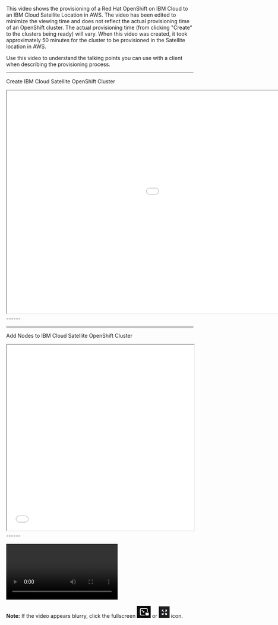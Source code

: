 This video shows the provisioning of a Red Hat OpenShift on IBM Cloud to an IBM Cloud Satellite Location in AWS. The video has been edited to minimize the viewing time and does not reflect the actual provisioning time of an OpenShift cluster. The actual provisioning time (from clicking "Create" to the clusters being ready) will vary. When this video was created, it took approximately 50 minutes for the cluster to be provisioned in the Satellite location in AWS.

Use this video to understand the talking points you can use with a client when describing the provisioning process.

-------
Create IBM Cloud Satellite OpenShift Cluster
<div>
   <iframe src="../../includes/ROKS-AWS-create-3node/index.html"  height="600" width="1350"></iframe>
</div>
------

-------
Add Nodes to IBM Cloud Satellite OpenShift Cluster
   <iframe src="../../includes/ROKS-AWS-add-nodes/index.html" width="100%" height="500"></iframe>
------

![type:video](./_videos/IBMCloudSatellite-L3-DeployROKS-final.mp4)

**Note:** If the video appears blurry, click the fullscreen ![](_attachments/FullScreenVideo.png) or ![](_attachments/FullScreenVideo3.png) icon.
